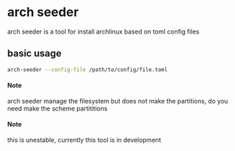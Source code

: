 # arch seeder

arch seeder is a tool for install archlinux based on toml config files

## basic usage
<!--
[//]: <> first get the tool, you can get the binary
[//]: <> ```bash
[//]: <> curl 'path to binary'
[//]: <> ```
[//]: <> 
[//]: <> get config example
[//]: <> ```bash
[//]: <> curl 'path to toml example file'
[//]: <> ```
[//]: <> then edit the config file
[//]: <> 
[//]: <> 
[//]: <> and finally execute the tool
-->

```bash
arch-seeder --config-file /path/to/config/file.toml

```

#### **Note**
arch seeder manage the filesystem but does not make the partitions, do you need make the scheme partititions


#### **Note**
this is unestable, currently this tool is in development
